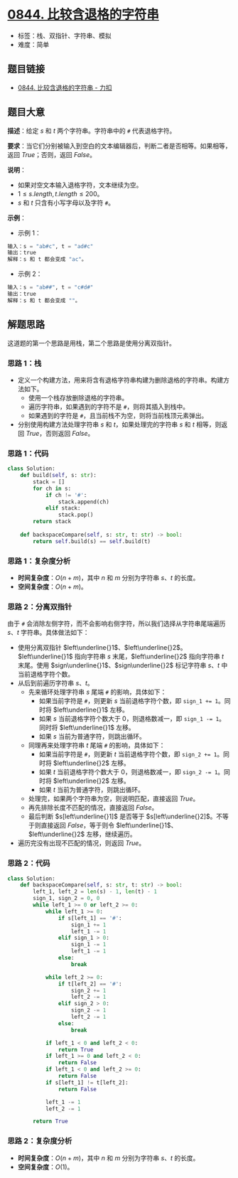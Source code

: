 # [0844. 比较含退格的字符串](https://leetcode.cn/problems/backspace-string-compare/)

- 标签：栈、双指针、字符串、模拟
- 难度：简单

## 题目链接

- [0844. 比较含退格的字符串 - 力扣](https://leetcode.cn/problems/backspace-string-compare/)

## 题目大意

**描述**：给定 $s$ 和 $t$ 两个字符串。字符串中的 `#` 代表退格字符。

**要求**：当它们分别被输入到空白的文本编辑器后，判断二者是否相等。如果相等，返回 $True$；否则，返回 $False$。

**说明**：

- 如果对空文本输入退格字符，文本继续为空。
- $1 \le s.length, t.length \le 200$。
- $s$ 和 $t$ 只含有小写字母以及字符 `#`。

**示例**：

- 示例 1：

```python
输入：s = "ab#c", t = "ad#c"
输出：true
解释：s 和 t 都会变成 "ac"。
```

- 示例 2：

```python
输入：s = "ab##", t = "c#d#"
输出：true
解释：s 和 t 都会变成 ""。
```

## 解题思路

这道题的第一个思路是用栈，第二个思路是使用分离双指针。

### 思路 1：栈

- 定义一个构建方法，用来将含有退格字符串构建为删除退格的字符串。构建方法如下。
  - 使用一个栈存放删除退格的字符串。
  - 遍历字符串，如果遇到的字符不是 `#`，则将其插入到栈中。
  - 如果遇到的字符是 `#`，且当前栈不为空，则将当前栈顶元素弹出。
- 分别使用构建方法处理字符串 $s$ 和 $t$，如果处理完的字符串 $s$ 和 $t$ 相等，则返回 $True$，否则返回 $False$。

### 思路 1：代码

```python
class Solution:
    def build(self, s: str):
        stack = []
        for ch in s:
            if ch != '#':
                stack.append(ch)
            elif stack:
                stack.pop()
        return stack
        
    def backspaceCompare(self, s: str, t: str) -> bool:
        return self.build(s) == self.build(t)
```

### 思路 1：复杂度分析

- **时间复杂度**：$O(n + m)$，其中 $n$ 和 $m$ 分别为字符串 $s$、$t$ 的长度。
- **空间复杂度**：$O(n + m)$。

### 思路 2：分离双指针

由于 `#` 会消除左侧字符，而不会影响右侧字符，所以我们选择从字符串尾端遍历 $s$、$t$ 字符串。具体做法如下：

- 使用分离双指针 $left\underline{}1$、$left\underline{}2$。$left\underline{}1$ 指向字符串 $s$ 末尾，$left\underline{}2$ 指向字符串 $t$ 末尾。使用 $sign\underline{}1$、$sign\underline{}2$ 标记字符串 $s$、$t$ 中当前退格字符个数。
- 从后到前遍历字符串 $s$、$t$。
  - 先来循环处理字符串 $s$ 尾端 `#` 的影响，具体如下：
    - 如果当前字符是 `#`，则更新 $s$ 当前退格字符个数，即 `sign_1 += 1`。同时将 $left\underline{}1$ 左移。 
    - 如果 $s$ 当前退格字符个数大于 $0$，则退格数减一，即 `sign_1 -= 1`。同时将 $left\underline{}1$ 左移。 
    - 如果 $s$ 当前为普通字符，则跳出循环。
  - 同理再来处理字符串 $t$ 尾端 `#` 的影响，具体如下：
    - 如果当前字符是 `#`，则更新 $t$ 当前退格字符个数，即 `sign_2 += 1`。同时将 $left\underline{}2$ 左移。 
    - 如果 $t$ 当前退格字符个数大于 $0$，则退格数减一，即 `sign_2 -= 1`。同时将 $left\underline{}2$ 左移。 
    - 如果 $t$ 当前为普通字符，则跳出循环。
  - 处理完，如果两个字符串为空，则说明匹配，直接返回 $True$。
  - 再先排除长度不匹配的情况，直接返回 $False$。
  - 最后判断 $s[left\underline{}1]$ 是否等于 $s[left\underline{}2]$。不等于则直接返回 $False$，等于则令 $left\underline{}1$、$left\underline{}2$ 左移，继续遍历。
- 遍历完没有出现不匹配的情况，则返回 $True$。

### 思路 2：代码

```python
class Solution:
    def backspaceCompare(self, s: str, t: str) -> bool:
        left_1, left_2 = len(s) - 1, len(t) - 1
        sign_1, sign_2 = 0, 0
        while left_1 >= 0 or left_2 >= 0:
            while left_1 >= 0:
                if s[left_1] == '#':
                    sign_1 += 1
                    left_1 -= 1
                elif sign_1 > 0:
                    sign_1 -= 1
                    left_1 -= 1
                else:
                    break

            while left_2 >= 0:
                if t[left_2] == '#':
                    sign_2 += 1
                    left_2 -= 1
                elif sign_2 > 0:
                    sign_2 -= 1
                    left_2 -= 1
                else:
                    break

            if left_1 < 0 and left_2 < 0:
                return True
            if left_1 >= 0 and left_2 < 0:
                return False
            if left_1 < 0 and left_2 >= 0:
                return False
            if s[left_1] != t[left_2]:
                return False

            left_1 -= 1
            left_2 -= 1

        return True
```

### 思路 2：复杂度分析

- **时间复杂度**：$O(n + m)$，其中 $n$ 和 $m$ 分别为字符串 $s$、$t$ 的长度。
- **空间复杂度**：$O(1)$。

